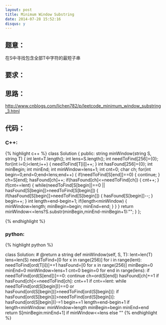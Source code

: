 ```yaml
---
layout: post
title: Minimum Window Substring
date: 2014-07-28 15:52:16
disqus: y
---
```


## 题意：
在S中寻找包含全部T中字符的最短子串

## 要求：


## 思路：
http://www.cnblogs.com/lichen782/p/leetcode_minimum_window_substring_3.html

## 代码：

### C++:

{% highlight c++ %}
class Solution {
public:
    string minWindow(string S, string T) {
        int lent=T.length();
        int lens=S.length();
        int needToFind[256]={0};
        for(int i=0;i<lent;i++)
        {
            needToFind[T[i]]++;
        }
        int hasFound[256]={0};
        int minBegin;
        int minEnd;
        int minWindow=lens+1;
        int cnt=0;
        char ch;
        for(int begin=0,end=0;end<lens;end++)
        {
            if(needToFind[S[end]]==0)
            {
                continue;
            }
            ch=S[end];
            hasFound[ch]++;
            if(hasFound[ch]<=needToFind[ch])
            {
                cnt++;
            }
            if(cnt==lent)
            {
                while(needToFind[S[begin]]==0 || hasFound[S[begin]]>needToFind[S[begin]])
                {
                    if(hasFound[S[begin]]>needToFind[S[begin]])
                    {
                        hasFound[S[begin]]--;
                    }
                    begin++;
                }
                int length=end-begin+1;
                if(length<minWindow)
                {
                    minWindow=length;
                    minBegin=begin;
                    minEnd=end;
                }
            }
        }
        return minWindow<=lens?S.substr(minBegin,minEnd-minBegin+1):"";
    }
};


 {% endhighlight %}
### python:

{% highlight python %}

class Solution:
    # @return a string
    def minWindow(self, S, T):
        lent=len(T)
        lens=len(S)
        needToFind=[0 for x in range(256)]
        for i in range(lent):
            needToFind[ord(T[i])]+=1
        hasFound=[0 for x in range(256)]
        minBegin=0
        minEnd=0
        minWindow=lens+1
        cnt=0
        begin=0
        for end in range(lens):
            if needToFind[ord(S[end])]==0:
                continue
            ch=ord(S[end])
            hasFound[ch]+=1
            if hasFound[ch]<=needToFind[ch]:
                cnt+=1
            if cnt==lent:
                while needToFind[ord(S[begin])]==0 or hasFound[ord(S[begin])]>needToFind[ord(S[begin])]:
                    if hasFound[ord(S[begin])]>needToFind[ord(S[begin])]:
                        hasFound[ord(S[begin])]-=1
                    begin+=1
                length=end-begin+1
                if length<minWindow:
                    minWindow=length
                    minBegin=begin
                    minEnd=end
        return S[minBegin:minEnd+1] if minWindow<=lens else ""
 {% endhighlight %}
